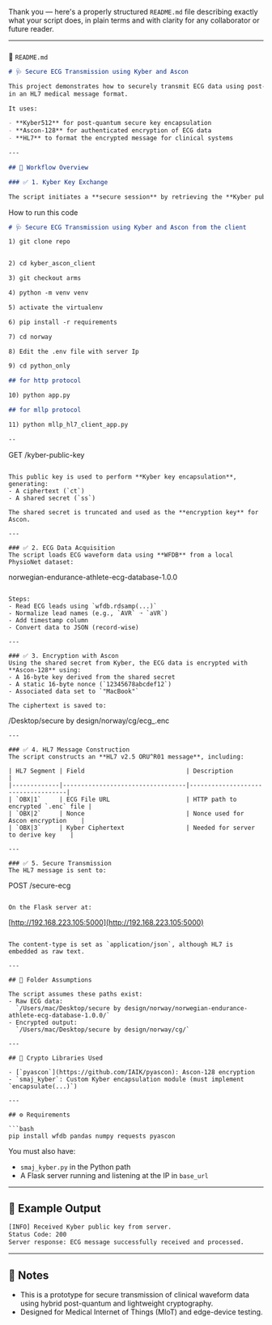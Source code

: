 Thank you — here's a properly structured `README.md` file describing exactly what your script does, in plain terms and
with clarity for any collaborator or future reader.

---

###   

📄 `README.md`

```markdown
# 🩺 Secure ECG Transmission using Kyber and Ascon

This project demonstrates how to securely transmit ECG data using post-quantum and lightweight cryptography, structured
in an HL7 medical message format.

It uses:

- **Kyber512** for post-quantum secure key encapsulation
- **Ascon-128** for authenticated encryption of ECG data
- **HL7** to format the encrypted message for clinical systems

---

## 🚀 Workflow Overview

### ✅ 1. Kyber Key Exchange

The script initiates a **secure session** by retrieving the **Kyber public key** from the server endpoint:

```

How to run this code

```markdown
# 🩺 Secure ECG Transmission using Kyber and Ascon from the client

1) git clone repo


2) cd kyber_ascon_client

3) git checkout arms

4) python -m venv venv

5) activate the virtualenv

6) pip install -r requirements

7) cd norway

8) Edit the .env file with server Ip

9) cd python_only

## for http protocol

10) python app.py

## for mllp protocol

11) python mllp_hl7_client_app.py

--

```

GET /kyber-public-key

```

This public key is used to perform **Kyber key encapsulation**, generating:
- A ciphertext (`ct`)
- A shared secret (`ss`)

The shared secret is truncated and used as the **encryption key** for Ascon.

---

### ✅ 2. ECG Data Acquisition
The script loads ECG waveform data using **WFDB** from a local PhysioNet dataset:
```

norwegian-endurance-athlete-ecg-database-1.0.0

```

Steps:
- Read ECG leads using `wfdb.rdsamp(...)`
- Normalize lead names (e.g., `AVR` ➝ `aVR`)
- Add timestamp column
- Convert data to JSON (record-wise)

---

### ✅ 3. Encryption with Ascon
Using the shared secret from Kyber, the ECG data is encrypted with **Ascon-128** using:
- A 16-byte key derived from the shared secret
- A static 16-byte nonce (`12345678abcdef12`)
- Associated data set to `"MacBook"`

The ciphertext is saved to:
```

/Desktop/secure by design/norway/cg/ecg\_<timestamp>.enc

```
---

### ✅ 4. HL7 Message Construction
The script constructs an **HL7 v2.5 ORU^R01 message**, including:

| HL7 Segment | Field                            | Description                        |
|-------------|----------------------------------|------------------------------------|
| `OBX|1`     | ECG File URL                     | HTTP path to encrypted `.enc` file |
| `OBX|2`     | Nonce                            | Nonce used for Ascon encryption    |
| `OBX|3`     | Kyber Ciphertext                 | Needed for server to derive key    |

---

### ✅ 5. Secure Transmission
The HL7 message is sent to:
```

POST /secure-ecg

```

On the Flask server at:
```

[http://192.168.223.105:5000](http://192.168.223.105:5000)

````

The content-type is set as `application/json`, although HL7 is embedded as raw text.

---

## 📁 Folder Assumptions

The script assumes these paths exist:
- Raw ECG data:  
  `/Users/mac/Desktop/secure by design/norway/norwegian-endurance-athlete-ecg-database-1.0.0/`
- Encrypted output:  
  `/Users/mac/Desktop/secure by design/norway/cg/`

---

## 🔐 Crypto Libraries Used

- [`pyascon`](https://github.com/IAIK/pyascon): Ascon-128 encryption
- `smaj_kyber`: Custom Kyber encapsulation module (must implement `encapsulate(...)`)

---

## ⚙️ Requirements

```bash
pip install wfdb pandas numpy requests pyascon
````

You must also have:

* `smaj_kyber.py` in the Python path
* A Flask server running and listening at the IP in `base_url`

---

## 🧪 Example Output

```bash
[INFO] Received Kyber public key from server.
Status Code: 200
Server response: ECG message successfully received and processed.
```

---

## 📌 Notes

* This is a prototype for secure transmission of clinical waveform data using hybrid post-quantum and lightweight
  cryptography.
* Designed for Medical Internet of Things (MIoT) and edge-device testing.

```

